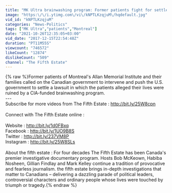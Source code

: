 ```yaml
---
title: "MK Ultra brainwashing program: Former patients fight for settlement (1985) - The Fifth Estate"
image: "https:\/\/i.ytimg.com\/vi\/kNPTLKzqjuM\/hqdefault.jpg"
vid_id: "kNPTLKzqjuM"
categories: "News-Politics"
tags: ["MK Ultra","patients","Montreal"]
date: "2021-10-26T12:35:05+03:00"
vid_date: "2017-12-15T22:54:48Z"
duration: "PT11M55S"
viewcount: "746572"
likeCount: "12874"
dislikeCount: "509"
channel: "The Fifth Estate"
---
```

{% raw %}Former patients of Montreal's Allan Memorial Institute and their families called on the Canadian government to intervene and push the U.S. government to settle a lawsuit in which the patients alleged their lives were ruined by a CIA-funded brainwashing program.<br />---<br />Subscribe for more videos from The Fifth Estate : <a rel="nofollow" target="blank" href="http://bit.ly/25W8cpn">http://bit.ly/25W8cpn</a><br /><br />Connect with The Fifth Estate online : <br /><br />Website : <a rel="nofollow" target="blank" href="http://bit.ly/1d0FBxq">http://bit.ly/1d0FBxq</a><br />Facebook : <a rel="nofollow" target="blank" href="http://bit.ly/1UO9B8S">http://bit.ly/1UO9B8S</a><br />Twitter : <a rel="nofollow" target="blank" href="http://bit.ly/237VM8P">http://bit.ly/237VM8P</a><br />Instagram : <a rel="nofollow" target="blank" href="http://bit.ly/25W8SLs">http://bit.ly/25W8SLs</a><br /><br />About the fifth estate : For four decades The Fifth Estate has been Canada's premier investigative documentary program. Hosts Bob McKeown, Habiba Nosheen, Gillian Findlay and Mark Kelley continue a tradition of provocative and fearless journalism. the fifth estate brings in-depth investigations that matter to Canadians – delivering a dazzling parade of political leaders, controversial characters and ordinary people whose lives were touched by triumph or tragedy.{% endraw %}
